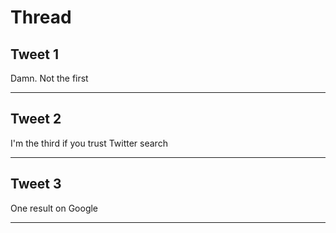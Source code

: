 # Thread

## Tweet 1

Damn. Not the first

---

## Tweet 2

I'm the third if you trust Twitter search

---

## Tweet 3

One result on Google

---

